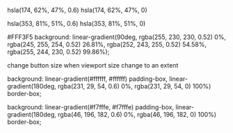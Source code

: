 hsla(174, 62%, 47%, 0.6)
hsla(174, 62%, 47%, 0)

hsla(353, 81%, 51%, 0.6)
hsla(353, 81%, 51%, 0)

#FFF3F5
background: linear-gradient(90deg, rgba(255, 230, 230, 0.52) 0%, rgba(245, 255, 254, 0.52) 26.81%, rgba(252, 243, 255, 0.52) 54.58%, rgba(255, 244, 230, 0.52) 99.86%);


change button size when viewport size change to an extent 


background: linear-gradient(#ffffff, #ffffff) padding-box,
        linear-gradient(180deg, rgba(231, 29, 54, 0.6) 0%, rgba(231, 29, 54, 0) 100%) border-box;

background: linear-gradient(#f7fffe, #f7fffe) padding-box,
        linear-gradient(180deg, rgba(46, 196, 182, 0.6) 0%, rgba(46, 196, 182, 0) 100%) border-box;